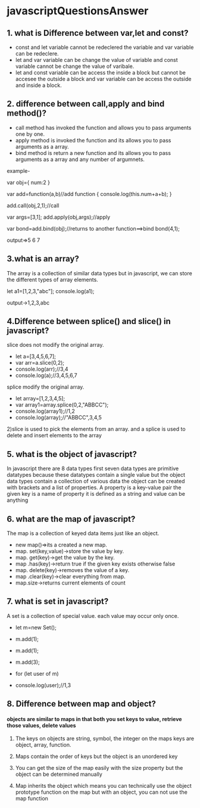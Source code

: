 # javascriptQuestionsAnswer


## 1.   what is Difference between var,let and const?
-  const and let variable cannot be redeclered the variable and var variable can be redeclere.
-  let and var variable can be change the value of variable and const variable cannot be change the value of varibale.
-  let and const variable can be access the inside a block but cannot be accesee the outside a block and var variable can be access the outside and inside a block.




## 2.  difference between call,apply and bind method()?

- call method has invoked the function and allows you to pass arguments one by one.
- apply method is invoked the function and its allows you to pass arguments as a array.
- bind method is return a new function and its allows you to pass arguments as a array and any number of argumnets.


example-

var obj={
	num:2
}

var add=function(a,b)//add function 
{
	console.log(this.num+a+b);
}

add.call(obj,2,1);//call

var args=[3,1];
add.apply(obj,args);//apply

var bond=add.bind(obj);//returns to another function==>bind
bond(4,1);

output=>5
6
7
 
 
 ## 3.what is an array?
The array is a collection of similar data types but in javascript, we can store the different types of array elements.

let a1=[1,2,3,"abc"];
console.log(a1);

output->1,2,3,abc

## 4.Difference between splice() and slice() in javascript?
 slice does not modify the original array.

- let a=[3,4,5,6,7];
- var arr=a.slice(0,2);
- console.log(arr);//3,4
- console.log(a);//3,4,5,6,7

splice modify the original array.

- let array=[1,2,3,4,5];
- var array1=array.splice(0,2,"ABBCC");
- console.log(array1);//1,2
- console.log(array);//"ABBCC",3,4,5

2)slice is used to pick the elements from an array. and a splice is used to delete and insert elements to the array

## 5. what is the object of javascript?
In javascript there are 8 data types first seven data types are primitive datatypes because these datatypes contain a single value but the object data types contain a collection of various data
the object can be created with brackets and a list of properties. A property is a key-value pair
the given key is a name of property it is defined as a string and value can be anything


## 6. what are the map of javascript?
The map is a collection of keyed data items just like an object.

- new map()=>its a created a new map.
- map. set(key,value)->store the value by key.
- map. get(key)->get the value by the key.
- map .has(key)->return true if the given key exists otherwise false
- map. delete(key)->removes the value of a key.
- map .clear(key)->clear everything from map.
- map.size->returns current elements of count

## 7. what is set in javascript?
A set is a collection of special value. each value may occur only once.

- let m=new Set();
- m.add(1);
- m.add(1);
- m.add(3);

- for (let user of m)
- 	console.log(user);//1,3

## 8. Difference between map and object?
#### objects are similar to maps in that both you set keys to value, retrieve those values, delete values

1) The keys on objects are string, symbol, the integer on the maps keys are object, array, function.

2) Maps contain the order of keys but the object is an unordered key

3) You can get the size of the map easily with the size property but the object can be determined manually

4) Map inherits the object which means you can technically use the object prototype function on the map but with an object, you can not use the map function











